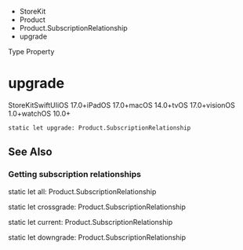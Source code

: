 

- StoreKit
- Product
- Product.SubscriptionRelationship
-  upgrade 

Type Property

# upgrade

StoreKitSwiftUIiOS 17.0+iPadOS 17.0+macOS 14.0+tvOS 17.0+visionOS 1.0+watchOS 10.0+

``` source
static let upgrade: Product.SubscriptionRelationship
```

## See Also

### Getting subscription relationships

static let all: Product.SubscriptionRelationship

static let crossgrade: Product.SubscriptionRelationship

static let current: Product.SubscriptionRelationship

static let downgrade: Product.SubscriptionRelationship

